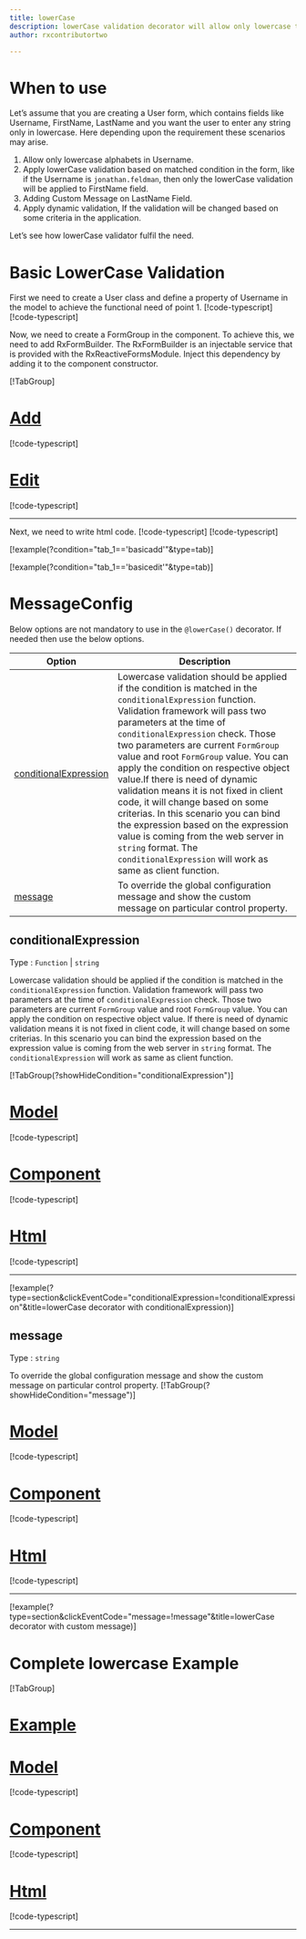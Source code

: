 ```yaml
---
title: lowerCase 
description: lowerCase validation decorator will allow only lowercase to be entered, If user tries to enter any case except lower then the property will become invalid.
author: rxcontributortwo

---
```

# When to use
Let’s assume that you are creating a User form, which contains fields like Username, FirstName, LastName and you want the user to enter any string only in lowercase. Here depending upon the requirement these scenarios may arise.
1.	Allow only lowercase alphabets in Username.
2.	Apply lowerCase validation based on matched condition in the form, like if the Username is `jonathan.feldman`, then only the lowerCase validation will be applied to FirstName field.
3.	Adding Custom Message on LastName Field.
4.	Apply dynamic validation, If the validation will be changed based on some criteria in the application.

Let’s see how lowerCase validator fulfil the need.

# Basic LowerCase Validation
First we need to create a User class and define a property of Username in the model to achieve the functional need of point 1.
[!code-typescript[](\assets\examples\lowerCase\add\user-info.model.model.ts?condition="tab_1=='basicadd'"&type=section)]
[!code-typescript[](\assets\examples\lowerCase\edit\user-info.model.model.ts?condition="tab_1=='basicedit'"&type=section)]

Now, we need to create a FormGroup in the component. To achieve this, we need to add RxFormBuilder. The RxFormBuilder is an injectable service that is provided with the RxReactiveFormsModule. Inject this dependency by adding it to the component constructor.

[!TabGroup]
# [Add](#tab\basicadd)
[!code-typescript[](\assets\examples\lowerCase\add\lower-case-add.component.ts)]
# [Edit](#tab\basicedit)
[!code-typescript[](\assets\examples\lowerCase\edit\lower-case-edit.component.ts)]
***

Next, we need to write html code.
[!code-typescript[](\assets\examples\lowerCase\add\lower-case-add.component.html?condition="tab_1=='basicadd'"&type=section)]
[!code-typescript[](\assets\examples\lowerCase\edit\lower-case-add.component.html?condition="tab_1=='basicedit'"&type=section)]

[!example(?condition="tab_1=='basicadd'"&type=tab)]
<app-lowerCase-add></app-lowerCase-add>

[!example(?condition="tab_1=='basicedit'"&type=tab)]
<app-lowerCase-edit></app-lowerCase-edit>

# MessageConfig 
Below options are not mandatory to use in the `@lowerCase()` decorator. If needed then use the below options.

|Option | Description |
|--- | ---- |
|[conditionalExpression](#conditionalexpressions) | Lowercase validation should be applied if the condition is matched in the `conditionalExpression` function. Validation framework will pass two parameters at the time of `conditionalExpression` check. Those two parameters are current `FormGroup` value and root `FormGroup` value. You can apply the condition on respective object value.If there is need of dynamic validation means it is not fixed in client code, it will change based on some criterias. In this scenario you can bind the expression based on the expression value is coming from the web server in `string` format. The `conditionalExpression` will work as same as client function. |
|[message](#message) | To override the global configuration message and show the custom message on particular control property. |

## conditionalExpression 
Type :  `Function`  |  `string` 

Lowercase validation should be applied if the condition is matched in the `conditionalExpression` function. Validation framework will pass two parameters at the time of `conditionalExpression` check. Those two parameters are current `FormGroup` value and root `FormGroup` value. You can apply the condition on respective object value.
If there is need of dynamic validation means it is not fixed in client code, it will change based on some criterias. In this scenario you can bind the expression based on the expression value is coming from the web server in `string` format. The `conditionalExpression` will work as same as client function.

[!TabGroup(?showHideCondition="conditionalExpression")]
# [Model](#tab\conditionalExpressionmodel)
[!code-typescript[](\assets\examples\lowerCase\conditionalExpression\user.model.ts)]
# [Component](#tab\conditionalExpressionComponent)
[!code-typescript[](\assets\examples\lowerCase\conditionalExpression\lower-case-conditional-expressions.component.ts)]
# [Html](#tab\conditionalExpressionHtml)
[!code-typescript[](\assets\examples\lowerCase\conditionalExpression\lower-case-conditional-expressions.component.html)]
***

[!example(?type=section&clickEventCode="conditionalExpression=!conditionalExpression"&title=lowerCase decorator with conditionalExpression)]
<app-lowerCase-conditionalExpression></app-lowerCase-conditionalExpression>
 
## message 
Type :  `string` 

To override the global configuration message and show the custom message on particular control property.
[!TabGroup(?showHideCondition="message")]
# [Model](#tab\messageModel)
[!code-typescript[](\assets\examples\lowerCase\message\user.model.ts)]
# [Component](#tab\messageComponent)
[!code-typescript[](\assets\examples\lowerCase\message\lower-case-message.component.ts)]
# [Html](#tab\messageHtml)
[!code-typescript[](\assets\examples\lowerCase\message\lower-case-message.component.html)]
***

[!example(?type=section&clickEventCode="message=!message"&title=lowerCase decorator with custom message)]
<app-lowerCase-message></app-lowerCase-message>

# Complete lowercase Example
[!TabGroup]
# [Example](#tab\completeexample)
<app-lowerCase-complete></app-lowerCase-complete>
# [Model](#tab\completemodel)
[!code-typescript[](\assets\examples\lowerCase\complete\user.model.ts)]
# [Component](#tab\completecomponent)
[!code-typescript[](\assets\examples\lowerCase\complete\lower-case-complete.component.ts)]
# [Html](#tab\completehtml)
[!code-typescript[](\assets\examples\lowerCase\complete\lower-case-complete.component.html)]
***
